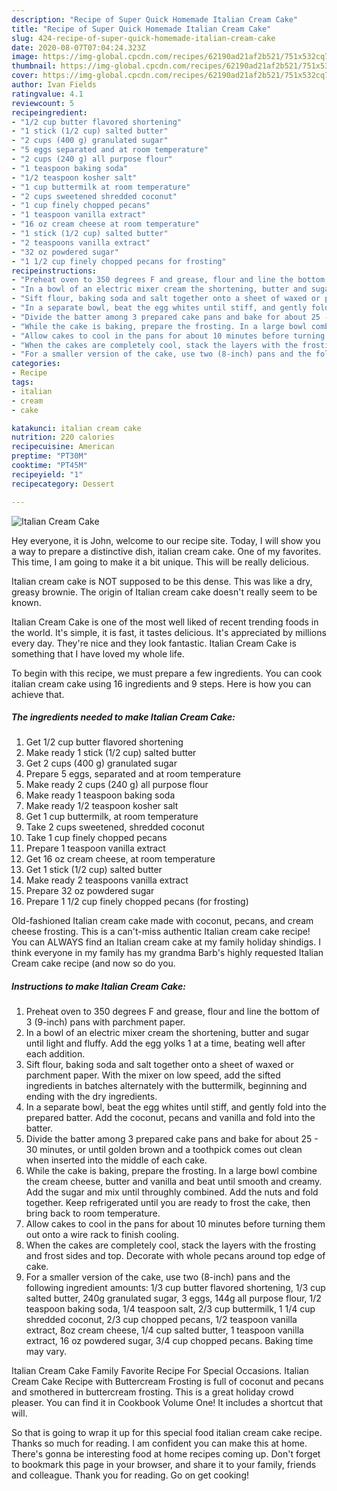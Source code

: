 ```yaml
---
description: "Recipe of Super Quick Homemade Italian Cream Cake"
title: "Recipe of Super Quick Homemade Italian Cream Cake"
slug: 424-recipe-of-super-quick-homemade-italian-cream-cake
date: 2020-08-07T07:04:24.323Z
image: https://img-global.cpcdn.com/recipes/62190ad21af2b521/751x532cq70/italian-cream-cake-recipe-main-photo.jpg
thumbnail: https://img-global.cpcdn.com/recipes/62190ad21af2b521/751x532cq70/italian-cream-cake-recipe-main-photo.jpg
cover: https://img-global.cpcdn.com/recipes/62190ad21af2b521/751x532cq70/italian-cream-cake-recipe-main-photo.jpg
author: Ivan Fields
ratingvalue: 4.1
reviewcount: 5
recipeingredient:
- "1/2 cup butter flavored shortening"
- "1 stick (1/2 cup) salted butter"
- "2 cups (400 g) granulated sugar"
- "5 eggs separated and at room temperature"
- "2 cups (240 g) all purpose flour"
- "1 teaspoon baking soda"
- "1/2 teaspoon kosher salt"
- "1 cup buttermilk at room temperature"
- "2 cups sweetened shredded coconut"
- "1 cup finely chopped pecans"
- "1 teaspoon vanilla extract"
- "16 oz cream cheese at room temperature"
- "1 stick (1/2 cup) salted butter"
- "2 teaspoons vanilla extract"
- "32 oz powdered sugar"
- "1 1/2 cup finely chopped pecans for frosting"
recipeinstructions:
- "Preheat oven to 350 degrees F and grease, flour and line the bottom of 3 (9-inch) pans with parchment paper."
- "In a bowl of an electric mixer cream the shortening, butter and sugar until light and fluffy. Add the egg yolks 1 at a time, beating well after each addition."
- "Sift flour, baking soda and salt together onto a sheet of waxed or parchment paper. With the mixer on low speed, add the sifted ingredients in batches alternately with the buttermilk, beginning and ending with the dry ingredients."
- "In a separate bowl, beat the egg whites until stiff, and gently fold into the prepared batter. Add the coconut, pecans and vanilla and fold into the batter."
- "Divide the batter among 3 prepared cake pans and bake for about 25 - 30 minutes, or until golden brown and a toothpick comes out clean when inserted into the middle of each cake."
- "While the cake is baking, prepare the frosting. In a large bowl combine the cream cheese, butter and vanilla and beat until smooth and creamy. Add the sugar and mix until throughly combined. Add the nuts and fold together. Keep refrigerated until you are ready to frost the cake, then bring back to room temperature."
- "Allow cakes to cool in the pans for about 10 minutes before turning them out onto a wire rack to finish cooling."
- "When the cakes are completely cool, stack the layers with the frosting and frost sides and top. Decorate with whole pecans around top edge of cake."
- "For a smaller version of the cake, use two (8-inch) pans and the following ingredient amounts: 1/3 cup butter flavored shortening, 1/3 cup salted butter, 240g granulated sugar, 3 eggs, 144g all purpose flour, 1/2 teaspoon baking soda, 1/4 teaspoon salt, 2/3 cup buttermilk, 1 1/4 cup shredded coconut, 2/3 cup chopped pecans, 1/2 teaspoon vanilla extract, 8oz cream cheese, 1/4 cup salted butter, 1 teaspoon vanilla extract, 16 oz powdered sugar, 3/4 cup chopped pecans. Baking time may vary."
categories:
- Recipe
tags:
- italian
- cream
- cake

katakunci: italian cream cake 
nutrition: 220 calories
recipecuisine: American
preptime: "PT30M"
cooktime: "PT45M"
recipeyield: "1"
recipecategory: Dessert

---
```



![Italian Cream Cake](https://img-global.cpcdn.com/recipes/62190ad21af2b521/751x532cq70/italian-cream-cake-recipe-main-photo.jpg)

Hey everyone, it is John, welcome to our recipe site. Today, I will show you a way to prepare a distinctive dish, italian cream cake. One of my favorites. This time, I am going to make it a bit unique. This will be really delicious.

Italian cream cake is NOT supposed to be this dense. This was like a dry, greasy brownie. The origin of Italian cream cake doesn&#39;t really seem to be known.

Italian Cream Cake is one of the most well liked of recent trending foods in the world. It's simple, it is fast, it tastes delicious. It's appreciated by millions every day. They're nice and they look fantastic. Italian Cream Cake is something that I have loved my whole life.


To begin with this recipe, we must prepare a few ingredients. You can cook italian cream cake using 16 ingredients and 9 steps. Here is how you can achieve that.

<!--inarticleads1-->

##### The ingredients needed to make Italian Cream Cake:

1. Get 1/2 cup butter flavored shortening
1. Make ready 1 stick (1/2 cup) salted butter
1. Get 2 cups (400 g) granulated sugar
1. Prepare 5 eggs, separated and at room temperature
1. Make ready 2 cups (240 g) all purpose flour
1. Make ready 1 teaspoon baking soda
1. Make ready 1/2 teaspoon kosher salt
1. Get 1 cup buttermilk, at room temperature
1. Take 2 cups sweetened, shredded coconut
1. Take 1 cup finely chopped pecans
1. Prepare 1 teaspoon vanilla extract
1. Get 16 oz cream cheese, at room temperature
1. Get 1 stick (1/2 cup) salted butter
1. Make ready 2 teaspoons vanilla extract
1. Prepare 32 oz powdered sugar
1. Prepare 1 1/2 cup finely chopped pecans (for frosting)


Old-fashioned Italian cream cake made with coconut, pecans, and cream cheese frosting. This is a can&#39;t-miss authentic Italian cream cake recipe! You can ALWAYS find an Italian cream cake at my family holiday shindigs. I think everyone in my family has my grandma Barb&#39;s highly requested Italian Cream cake recipe (and now so do you. 

<!--inarticleads2-->

##### Instructions to make Italian Cream Cake:

1. Preheat oven to 350 degrees F and grease, flour and line the bottom of 3 (9-inch) pans with parchment paper.
1. In a bowl of an electric mixer cream the shortening, butter and sugar until light and fluffy. Add the egg yolks 1 at a time, beating well after each addition.
1. Sift flour, baking soda and salt together onto a sheet of waxed or parchment paper. With the mixer on low speed, add the sifted ingredients in batches alternately with the buttermilk, beginning and ending with the dry ingredients.
1. In a separate bowl, beat the egg whites until stiff, and gently fold into the prepared batter. Add the coconut, pecans and vanilla and fold into the batter.
1. Divide the batter among 3 prepared cake pans and bake for about 25 - 30 minutes, or until golden brown and a toothpick comes out clean when inserted into the middle of each cake.
1. While the cake is baking, prepare the frosting. In a large bowl combine the cream cheese, butter and vanilla and beat until smooth and creamy. Add the sugar and mix until throughly combined. Add the nuts and fold together. Keep refrigerated until you are ready to frost the cake, then bring back to room temperature.
1. Allow cakes to cool in the pans for about 10 minutes before turning them out onto a wire rack to finish cooling.
1. When the cakes are completely cool, stack the layers with the frosting and frost sides and top. Decorate with whole pecans around top edge of cake.
1. For a smaller version of the cake, use two (8-inch) pans and the following ingredient amounts: 1/3 cup butter flavored shortening, 1/3 cup salted butter, 240g granulated sugar, 3 eggs, 144g all purpose flour, 1/2 teaspoon baking soda, 1/4 teaspoon salt, 2/3 cup buttermilk, 1 1/4 cup shredded coconut, 2/3 cup chopped pecans, 1/2 teaspoon vanilla extract, 8oz cream cheese, 1/4 cup salted butter, 1 teaspoon vanilla extract, 16 oz powdered sugar, 3/4 cup chopped pecans. Baking time may vary.


Italian Cream Cake Family Favorite Recipe For Special Occasions. Italian Cream Cake Recipe with Buttercream Frosting is full of coconut and pecans and smothered in buttercream frosting. This is a great holiday crowd pleaser. You can find it in Cookbook Volume One! It includes a shortcut that will. 

So that is going to wrap it up for this special food italian cream cake recipe. Thanks so much for reading. I am confident you can make this at home. There's gonna be interesting food at home recipes coming up. Don't forget to bookmark this page in your browser, and share it to your family, friends and colleague. Thank you for reading. Go on get cooking!
